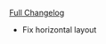 [Full Changelog](https://github.com/enderneko/Cell/compare/r248-release...d8426aad647e03fc6da26ec32d8b0540a82de344)

- Fix horizontal layout
